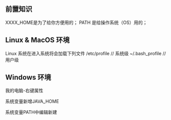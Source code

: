 ## 前置知识

XXXX_HOME是为了给你方便用的；
PATH 是给操作系统（OS）用的；



## Linux & MacOS 环境

Linux 系统在进入系统将会加载下列文件 /etc/profile // 系统级 ~/.bash_profile // 用户级



## Windows 环境

我的电脑-右键属性

系统变量新增JAVA_HOME

系统变量PATH中编辑新建

